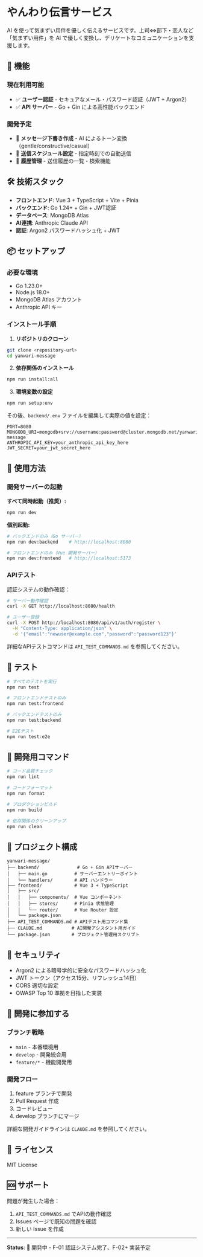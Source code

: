# やんわり伝言サービス

AI を使って気まずい用件を優しく伝えるサービスです。上司⇔部下・恋人など「気まずい用件」を AI で優しく変換し、デリケートなコミュニケーションを支援します。

## 🚀 機能

### 現在利用可能
- ✅ **ユーザー認証** - セキュアなメール・パスワード認証（JWT + Argon2）
- ✅ **API サーバー** - Go + Gin による高性能バックエンド

### 開発予定
- 🔄 **メッセージ下書き作成** - AI によるトーン変換（gentle/constructive/casual）
- 🔄 **送信スケジュール設定** - 指定時刻での自動送信
- 🔄 **履歴管理** - 送信履歴の一覧・検索機能

## 🛠 技術スタック

- **フロントエンド**: Vue 3 + TypeScript + Vite + Pinia
- **バックエンド**: Go 1.24+ + Gin + JWT認証
- **データベース**: MongoDB Atlas
- **AI連携**: Anthropic Claude API
- **認証**: Argon2 パスワードハッシュ化 + JWT

## 📦 セットアップ

### 必要な環境
- Go 1.23.0+
- Node.js 18.0+
- MongoDB Atlas アカウント
- Anthropic API キー

### インストール手順

1. **リポジトリのクローン**
```bash
git clone <repository-url>
cd yanwari-message
```

2. **依存関係のインストール**
```bash
npm run install:all
```

3. **環境変数の設定**
```bash
npm run setup:env
```

その後、`backend/.env` ファイルを編集して実際の値を設定：
```env
PORT=8080
MONGODB_URI=mongodb+srv://username:password@cluster.mongodb.net/yanwari-message
ANTHROPIC_API_KEY=your_anthropic_api_key_here  
JWT_SECRET=your_jwt_secret_here
```

## 🚦 使用方法

### 開発サーバーの起動

**すべて同時起動（推奨）:**
```bash
npm run dev
```

**個別起動:**
```bash
# バックエンドのみ（Go サーバー）
npm run dev:backend    # http://localhost:8080

# フロントエンドのみ（Vue 開発サーバー）
npm run dev:frontend   # http://localhost:5173
```

### APIテスト

認証システムの動作確認：
```bash
# サーバー動作確認
curl -X GET http://localhost:8080/health

# ユーザー登録
curl -X POST http://localhost:8080/api/v1/auth/register \
  -H "Content-Type: application/json" \
  -d '{"email":"newuser@example.com","password":"password123"}'
```

詳細なAPIテストコマンドは `API_TEST_COMMANDS.md` を参照してください。

## 🧪 テスト

```bash
# すべてのテストを実行
npm run test

# フロントエンドテストのみ
npm run test:frontend

# バックエンドテストのみ
npm run test:backend

# E2Eテスト
npm run test:e2e
```

## 🔧 開発用コマンド

```bash
# コード品質チェック
npm run lint

# コードフォーマット
npm run format

# プロダクションビルド
npm run build

# 依存関係のクリーンアップ
npm run clean
```

## 📁 プロジェクト構成

```
yanwari-message/
├── backend/              # Go + Gin APIサーバー
│   ├── main.go          # サーバーエントリーポイント
│   └── handlers/        # API ハンドラー
├── frontend/            # Vue 3 + TypeScript
│   ├── src/
│   │   ├── components/  # Vue コンポーネント
│   │   ├── stores/      # Pinia 状態管理
│   │   └── router/      # Vue Router 設定
│   └── package.json
├── API_TEST_COMMANDS.md # APIテスト用コマンド集
├── CLAUDE.md           # AI開発アシスタント用ガイド
└── package.json        # プロジェクト管理用スクリプト
```

## 🔐 セキュリティ

- Argon2 による暗号学的に安全なパスワードハッシュ化
- JWT トークン（アクセス15分、リフレッシュ14日）
- CORS 適切な設定
- OWASP Top 10 準拠を目指した実装

## 🤝 開発に参加する

### ブランチ戦略
- `main` - 本番環境用
- `develop` - 開発統合用  
- `feature/*` - 機能開発用

### 開発フロー
1. feature ブランチで開発
2. Pull Request 作成
3. コードレビュー
4. develop ブランチにマージ

詳細な開発ガイドラインは `CLAUDE.md` を参照してください。

## 📄 ライセンス

MIT License

## 🆘 サポート

問題が発生した場合：
1. `API_TEST_COMMANDS.md` でAPIの動作確認
2. Issues ページで既知の問題を確認
3. 新しい Issue を作成

---

**Status**: 🚧 開発中 - F-01 認証システム完了、F-02+ 実装予定
